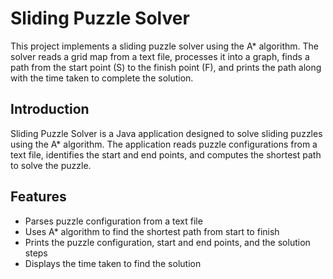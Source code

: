 # Sliding Puzzle Solver

This project implements a sliding puzzle solver using the A* algorithm. The solver reads a grid map from a text file, processes it into a graph, finds a path from the start point (S) to the finish point (F), and prints the path along with the time taken to complete the solution.

## Introduction

Sliding Puzzle Solver is a Java application designed to solve sliding puzzles using the A* algorithm. 
The application reads puzzle configurations from a text file, identifies the start and end points, and computes the shortest path to solve the puzzle.

## Features

- Parses puzzle configuration from a text file
- Uses A* algorithm to find the shortest path from start to finish
- Prints the puzzle configuration, start and end points, and the solution steps
- Displays the time taken to find the solution
